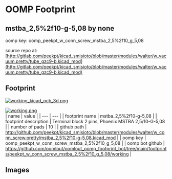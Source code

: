 # OOMP Footprint  
## mstba_2,5%2f10-g-5,08  by none  
  
oomp key: oomp_peekpt_w_conn_screw_mstba_2,5%2f10_g_5,08  
  
source repo at: [http://gitlab.com/peekpt/kicad_smisioto/blob/master/modules/walter/w_vacuum.pretty/tube_gzc9-b.kicad_mod](http://gitlab.com/peekpt/kicad_smisioto/blob/master/modules/walter/w_vacuum.pretty/tube_gzc9-b.kicad_mod)  
## Footprint  
  
[![working_kicad_pcb_3d.png](working_kicad_pcb_3d_600.png)](working_kicad_pcb_3d.png)  
  
[![working.png](working_600.png)](working.png)  
| name | value | 
| --- | --- | 
| footprint name | mstba_2,5%2f10-g-5,08 | 
| footprint description | Terminal block 2 pins, Phoenix MSTBA 2,5/10-G-5,08 | 
| number of pads | 10 | 
| github path | http://github.com/peekpt/kicad_smisioto/blob/master/modules/walter/w_conn_screw.pretty/mstba_2,5%2f10-g-5,08.kicad_mod | 
| oomp key | oomp_peekpt_w_conn_screw_mstba_2,5%2f10_g_5,08 | 
| oomp bot github | https://github.com/oomlout/oomlout_oomp_footprint_bot/tree/main/footprints/peekpt_w_conn_screw_mstba_2,5%2f10_g_5,08/working | 
## Images  
